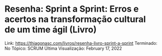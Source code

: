 # Resenha: Sprint a Sprint: Erros e acertos na transformação cultural de um time ágil (Livro)

Link: https://thiagonasc.com/livros/resenha-livro-sprint-a-sprint
Terminado: No
Tópico: SCRUM
Última Visualização: February 17, 2022